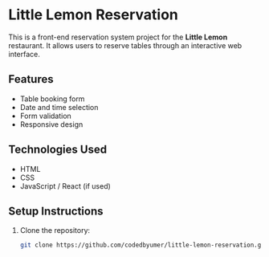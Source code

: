 # Little Lemon Reservation

This is a front-end reservation system project for the **Little Lemon** restaurant. It allows users to reserve tables through an interactive web interface.

## Features
- Table booking form
- Date and time selection
- Form validation
- Responsive design

## Technologies Used
- HTML
- CSS
- JavaScript / React (if used)

## Setup Instructions
1. Clone the repository:
   ```bash
   git clone https://github.com/codedbyumer/little-lemon-reservation.git
